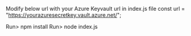 Modify below url with your Azure Keyvault url in index.js file
const url = "https://yourazuresecretkey.vault.azure.net/";

Run> npm install
Run> node index.js
